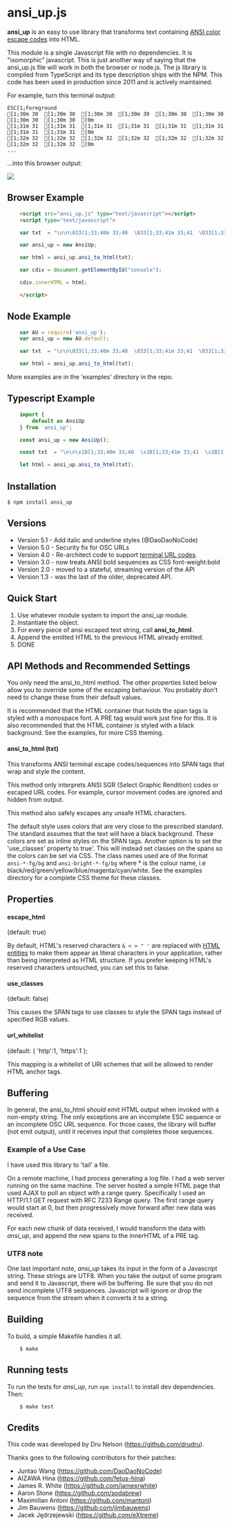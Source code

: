 # ansi_up.js

__ansi_up__ is an easy to use library that transforms text containing
[ANSI color escape codes](http://en.wikipedia.org/wiki/ANSI_escape_code#Colors) into HTML.

This module is a single Javascript file with no dependencies.
It is "isomorphic" javascript. This is just another way of saying that
the ansi_up.js file will work in both the browser or node.js.
The js library is compiled from TypeScript and its type description ships with the NPM.
This code has been used in production since 2011 and is actively maintained.

For example, turn this terminal output:

    ESC[1;Foreground
    [1;30m 30  [1;30m 30  [1;30m 30  [1;30m 30  [1;30m 30  [1;30m 30  [1;30m 30  [1;30m 30  [0m
    [1;31m 31  [1;31m 31  [1;31m 31  [1;31m 31  [1;31m 31  [1;31m 31  [1;31m 31  [1;31m 31  [0m
    [1;32m 32  [1;32m 32  [1;32m 32  [1;32m 32  [1;32m 32  [1;32m 32  [1;32m 32  [1;32m 32  [0m
    ...

...into this browser output:

![](https://raw.github.com/drudru/ansi_up/master/sample.png)


## Browser Example

```HTML
    <script src="ansi_up.js" type="text/javascript"></script>
    <script type="text/javascript">

    var txt  = "\n\n\033[1;33;40m 33;40  \033[1;33;41m 33;41  \033[1;33;42m 33;42  \033[1;33;43m 33;43  \033[1;33;44m 33;44  \033[1;33;45m 33;45  \033[1;33;46m 33;46  \033[1m\033[0\n\n\033[1;33;42m >> Tests OK\n\n"

    var ansi_up = new AnsiUp;

    var html = ansi_up.ansi_to_html(txt);

    var cdiv = document.getElementById("console");

    cdiv.innerHTML = html;

    </script>
```

## Node Example

```JavaScript
    var AU = require('ansi_up');
    var ansi_up = new AU.default;

    var txt  = "\n\n\033[1;33;40m 33;40  \033[1;33;41m 33;41  \033[1;33;42m 33;42  \033[1;33;43m 33;43  \033[1;33;44m 33;44  \033[1;33;45m 33;45  \033[1;33;46m 33;46  \033[1m\033[0\n\n\033[1;33;42m >> Tests OK\n\n"

    var html = ansi_up.ansi_to_html(txt);
```

More examples are in the 'examples' directory in the repo.

## Typescript Example

```TypeScript
    import {
        default as AnsiUp
    } from 'ansi_up';

    const ansi_up = new AnsiUp();

    const txt  = "\n\n\x1B[1;33;40m 33;40  \x1B[1;33;41m 33;41  \x1B[1;33;42m 33;42  \x1B[1;33;43m 33;43  \x1B[1;33;44m 33;44  \x1B[1;33;45m 33;45  \x1B[1;33;46m 33;46  \x1B[1m\x1B[0\n\n\x1B[1;33;42m >> Tests OK\n\n"

    let html = ansi_up.ansi_to_html(txt);
```

## Installation

    $ npm install ansi_up

## Versions
* Version 5.1 - Add italic and underline styles (@DaoDaoNoCode)
* Version 5.0 - Security fix for OSC URLs
* Version 4.0 - Re-architect code to support [terminal URL codes](https://gist.github.com/egmontkob/eb114294efbcd5adb1944c9f3cb5feda).
* Version 3.0 - now treats ANSI bold sequences as CSS font-weight:bold
* Version 2.0 - moved to a stateful, streaming version of the API
* Version 1.3 - was the last of the older, deprecated API.

## Quick Start

1. Use whatever module system to import the _ansi_up_ module.
2. Instantiate the object.
3. For every piece of ansi escaped text string, call **ansi_to_html**.
4. Append the emitted HTML to the previous HTML already emitted.
5. DONE


## API Methods and Recommended Settings

You only need the ansi_to_html method. The other properties listed below allow you to
override some of the escaping behaviour. You probably don't need to change these
from their default values.

It is recommended that the HTML container that holds the span tags is styled with a monospace font.
A PRE tag would work just fine for this.
It is also recommended that the HTML container is styled with a black background.
See the examples, for more CSS theming.


#### ansi_to_html (txt)

This transforms ANSI terminal escape codes/sequences into SPAN tags that wrap and style the content.

This method only interprets ANSI SGR (Select Graphic Rendition) codes or escaped URL codes.
For example, cursor movement codes are ignored and hidden from output.

This method also safely escapes any unsafe HTML characters.

The default style uses colors that are very close to the prescribed standard.
The standard assumes that the text will have a black background.
These colors are set as inline styles on the SPAN tags.
Another option is to set the 'use_classes' property to true'.
This will instead set classes on the spans so the colors can be set via CSS.
The class names used are of the format ````ansi-*-fg/bg```` and ````ansi-bright-*-fg/bg```` where * is the colour name, i.e black/red/green/yellow/blue/magenta/cyan/white.
See the examples directory for a complete CSS theme for these classes.

## Properties

#### escape_html
(default: true)

By default, HTML's reserved characters `& < > " '` are replaced with <a href="https://www.w3schools.com/html/html_entities.asp">HTML entities</a> to make them appear as literal characters in your application, rather than being interpreted as HTML structure. If you prefer keeping HTML's reserved characters untouched, you can set this to false.

#### use_classes
(default: false)

This causes the SPAN tags to use classes to style the SPAN tags instead
of specified RGB values.

#### url_whitelist
(default: { 'http':1, 'https':1 };

This mapping is a whitelist of URI schemes that will be allowed to render HTML anchor tags.

## Buffering

In general, the ansi_to_html *should* emit HTML output when invoked with a non-empty string.
The only exceptions are an incomplete ESC sequence or an incomplete OSC URL sequence.
For those cases, the library will buffer (not emit output), until it receives input that completes those sequences.

### Example of a Use Case

I have used this library to 'tail' a file.

On a remote machine, I had process generating a log file.
I had a web server running on the same machine.
The server hosted a simple HTML page that used AJAX to poll an object with a range query.
Specifically I used an HTTP/1.1 GET request with RFC 7233 Range query.
The first range query would start at 0, but then progressively move forward after
new data was received.

For each new chunk of data received, I would transform the data with _ansi_up_, and append the new
spans to the innerHTML of a PRE tag.


### UTF8 note

One last important note, _ansi_up_ takes its input in the form of a Javascript string.
These strings are UTF8. When you take the output of some program and send it to
Javascript, there will be buffering. Be sure that you do not send incomplete UTF8 sequences.
Javascript will ignore or drop the sequence from the stream when it converts it to a
string.


## Building

To build, a simple Makefile handles it all.

```shell
    $ make
```

## Running tests

To run the tests for _ansi_up_, run `npm install` to install dev dependencies. Then:

```shell
    $ make test
```

## Credits

This code was developed by Dru Nelson (<https://github.com/drudru>).

Thanks goes to the following contributors for their patches:

- Juntao Wang (<https://github.com/DaoDaoNoCode>)
- AIZAWA Hina (<https://github.com/fetus-hina>)
- James R. White (<https://github.com/jamesrwhite>)
- Aaron Stone (<https://github.com/sodabrew>)
- Maximilian Antoni (<https://github.com/mantoni>)
- Jim Bauwens (<https://github.com/jimbauwens>)
- Jacek Jędrzejewski (<https://github.com/eXtreme>)
